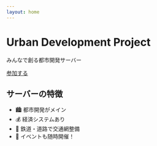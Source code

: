 ```yaml
---
layout: home
---
```


<div class="hero">
  <h1>Urban Development Project</h1>
  <p>みんなで創る都市開発サーバー</p>
  <a class="button" href="https://discord.gg/xxxx">参加する</a>
</div>

## サーバーの特徴

- 🏙️ 都市開発がメイン
- 💰 経済システムあり
- 🚆 鉄道・道路で交通網整備
- 🎉 イベントも随時開催！
